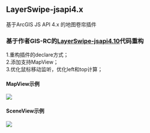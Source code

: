 ## LayerSwipe-jsapi4.x
基于ArcGIS JS API 4.x 的地图卷帘插件

### 基于作者GIS-RC的[LayerSwipe-jsapi4.10](https://github.com/GIS-RC/LayerSwipe-jsapi4.10)代码重构
  1.重构插件的declare方式；  
  2.添加支持MapView；  
  3.优化鼠标移动监听，优化left和top计算；
  
#### MapView示例
![](https://github.com/dksgis/LayerSwipe-jsapi4.x/blob/master/layerSwipe/images/demo1.png)
  
#### SceneView示例
![](https://github.com/dksgis/LayerSwipe-jsapi4.x/blob/master/layerSwipe/images/demo2.png)
